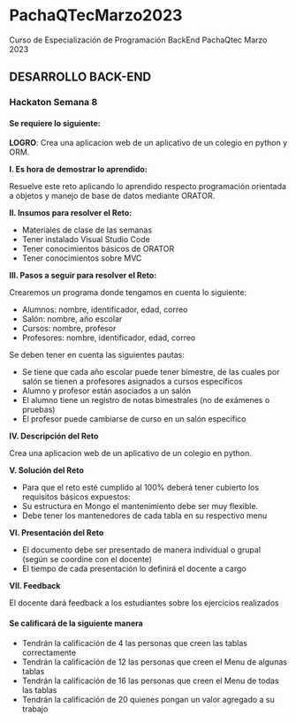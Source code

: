 # PachaQTecMarzo2023

Curso de Especialización de Programación BackEnd PachaQtec Marzo 2023

## DESARROLLO BACK-END

### Hackaton Semana 8

#### Se requiere lo siguiente:

**LOGRO**: Crea una aplicacion web de un aplicativo de un colegio en python y ORM.

**I. Es hora de demostrar lo aprendido:**

Resuelve este reto aplicando lo aprendido respecto programación orientada a objetos y manejo de base de datos mediante ORATOR.

**II. Insumos para resolver el Reto:**

- Materiales de clase de las semanas
- Tener instalado Visual Studio Code
- Tener conocimientos básicos de ORATOR
- Tener conocimientos sobre MVC

**III. Pasos a seguir para resolver el Reto:**

Crearemos un programa donde tengamos en cuenta lo siguiente:

- Alumnos: nombre, identificador, edad, correo
- Salón: nombre, año escolar
- Cursos: nombre, profesor
- Profesores: nombre, identificador, edad, correo

Se deben tener en cuenta las siguientes pautas:

- Se tiene que cada año escolar puede tener bimestre, de las cuales por salón se tienen a profesores asignados a cursos específicos
- Alumno y profesor están asociados a un salón
- El alumno tiene un registro de notas bimestrales (no de exámenes o pruebas)
- El profesor puede cambiarse de curso en un salón específico

**IV. Descripción del Reto**

Crea una aplicacion web de un aplicativo de un colegio en python.

**V. Solución del Reto**

- Para que el reto esté cumplido al 100% deberá tener cubierto los requisitos básicos expuestos:
- Su estructura en Mongo el mantenimiento debe ser muy flexible.
- Debe tener los mantenedores de cada tabla en su respectivo menu

**VI. Presentación del Reto**

- El documento debe ser presentado de manera individual o grupal (según se coordine con el docente)
- El tiempo de cada presentación lo definirá el docente a cargo

**VII. Feedback**

El docente dará feedback a los estudiantes sobre los ejercicios realizados

#### Se calificará de la siguiente manera

- Tendrán la calificación de 4 las personas que creen las tablas correctamente
- Tendrán la calificación de 12 las personas que creen el Menu de algunas tablas
- Tendrán la calificación de 16 las personas que creen el Menu de todas las tablas
- Tendrán la calificación de 20 quienes pongan un valor agregado a su trabajo
